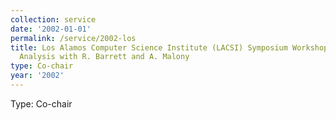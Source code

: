 ```yaml
---
collection: service
date: '2002-01-01'
permalink: /service/2002-los
title: Los Alamos Computer Science Institute (LACSI) Symposium Workshop on Performance
  Analysis with R. Barrett and A. Malony
type: Co-chair
year: '2002'
---
```


Type: Co-chair
